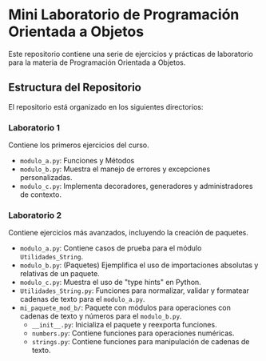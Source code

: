 # Mini Laboratorio de Programación Orientada a Objetos

Este repositorio contiene una serie de ejercicios y prácticas de laboratorio para la materia de Programación Orientada a Objetos.

## Estructura del Repositorio

El repositorio está organizado en los siguientes directorios:

### Laboratorio 1

Contiene los primeros ejercicios del curso.

*   `modulo_a.py`: Funciones y Métodos
*   `modulo_b.py`: Muestra el manejo de errores y excepciones personalizadas.
*   `modulo_c.py`: Implementa decoradores, generadores y administradores de contexto.

### Laboratorio 2

Contiene ejercicios más avanzados, incluyendo la creación de paquetes.

*   `modulo_a.py`: Contiene casos de prueba para el módulo `Utilidades_String`.
*   `modulo_b.py`: (Paquetes) Ejemplifica el uso de importaciones absolutas y relativas de un paquete.
*   `modulo_c.py`: Muestra el uso de "type hints" en Python.
*   `Utilidades_String.py`: Funciones para normalizar, validar y formatear cadenas de texto para el `modulo_a.py`.
*   `mi_paquete_mod_b/`: Paquete con módulos para operaciones con cadenas de texto y números para el `modulo_b.py`.
    *   `__init__.py`: Inicializa el paquete y reexporta funciones.
    *   `numbers.py`: Contiene funciones para operaciones numéricas.
    *   `strings.py`: Contiene funciones para manipulación de cadenas de texto.
